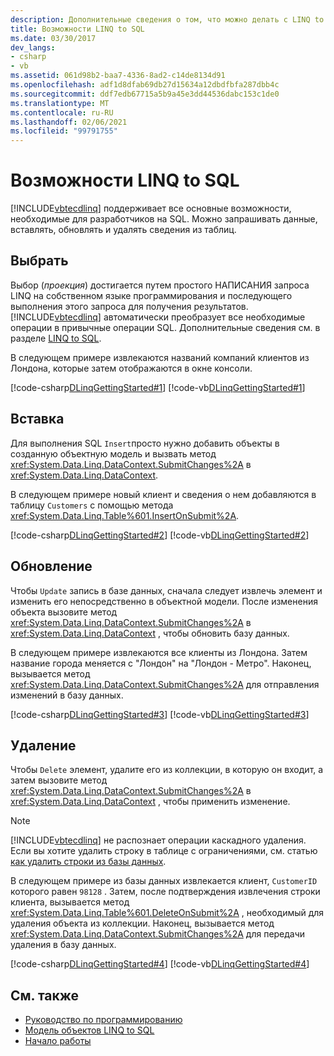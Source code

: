 ```yaml
---
description: Дополнительные сведения о том, что можно делать с LINQ to SQL
title: Возможности LINQ to SQL
ms.date: 03/30/2017
dev_langs:
- csharp
- vb
ms.assetid: 061d98b2-baa7-4336-8ad2-c14de8134d91
ms.openlocfilehash: adf1d8dfab69db27d15634a12dbdfbfa287dbb4c
ms.sourcegitcommit: ddf7edb67715a5b9a45e3dd44536dabc153c1de0
ms.translationtype: MT
ms.contentlocale: ru-RU
ms.lasthandoff: 02/06/2021
ms.locfileid: "99791755"
---
```

# <a name="what-you-can-do-with-linq-to-sql"></a>Возможности LINQ to SQL

[!INCLUDE[vbtecdlinq](../../../../../../includes/vbtecdlinq-md.md)] поддерживает все основные возможности, необходимые для разработчиков на SQL. Можно запрашивать данные, вставлять, обновлять и удалять сведения из таблиц.  
  
## <a name="selecting"></a>Выбрать  

 Выбор (*проекция*) достигается путем простого НАПИСАНИЯ запроса LINQ на собственном языке программирования и последующего выполнения этого запроса для получения результатов. [!INCLUDE[vbtecdlinq](../../../../../../includes/vbtecdlinq-md.md)] автоматически преобразует все необходимые операции в привычные операции SQL. Дополнительные сведения см. в разделе [LINQ to SQL](index.md).  
  
 В следующем примере извлекаются названий компаний клиентов из Лондона, которые затем отображаются в окне консоли.  
  
 [!code-csharp[DLinqGettingStarted#1](../../../../../../samples/snippets/csharp/VS_Snippets_Data/DLinqGettingStarted/cs/Program.cs#1)]
 [!code-vb[DLinqGettingStarted#1](../../../../../../samples/snippets/visualbasic/VS_Snippets_Data/DLinqGettingStarted/vb/Module1.vb#1)]  
  
## <a name="inserting"></a>Вставка  

 Для выполнения SQL `Insert`просто нужно добавить объекты в созданную объектную модель и вызвать метод <xref:System.Data.Linq.DataContext.SubmitChanges%2A> в <xref:System.Data.Linq.DataContext>.  
  
 В следующем примере новый клиент и сведения о нем добавляются в таблицу `Customers` с помощью метода <xref:System.Data.Linq.Table%601.InsertOnSubmit%2A>.  
  
 [!code-csharp[DLinqGettingStarted#2](../../../../../../samples/snippets/csharp/VS_Snippets_Data/DLinqGettingStarted/cs/Program.cs#2)]
 [!code-vb[DLinqGettingStarted#2](../../../../../../samples/snippets/visualbasic/VS_Snippets_Data/DLinqGettingStarted/vb/Module1.vb#2)]  
  
## <a name="updating"></a>Обновление  

 Чтобы `Update` запись в базе данных, сначала следует извлечь элемент и изменить его непосредственно в объектной модели. После изменения объекта вызовите метод <xref:System.Data.Linq.DataContext.SubmitChanges%2A> в <xref:System.Data.Linq.DataContext> , чтобы обновить базу данных.  
  
 В следующем примере извлекаются все клиенты из Лондона. Затем название города меняется с "Лондон" на "Лондон - Метро". Наконец, вызывается метод <xref:System.Data.Linq.DataContext.SubmitChanges%2A> для отправления изменений в базу данных.  
  
 [!code-csharp[DLinqGettingStarted#3](../../../../../../samples/snippets/csharp/VS_Snippets_Data/DLinqGettingStarted/cs/Program.cs#3)]
 [!code-vb[DLinqGettingStarted#3](../../../../../../samples/snippets/visualbasic/VS_Snippets_Data/DLinqGettingStarted/vb/Module1.vb#3)]  
  
## <a name="deleting"></a>Удаление  

 Чтобы `Delete` элемент, удалите его из коллекции, в которую он входит, а затем вызовите метод <xref:System.Data.Linq.DataContext.SubmitChanges%2A> в <xref:System.Data.Linq.DataContext> , чтобы применить изменение.  
  
> [!NOTE]
> [!INCLUDE[vbtecdlinq](../../../../../../includes/vbtecdlinq-md.md)] не распознает операции каскадного удаления. Если вы хотите удалить строку в таблице с ограничениями, см. статью [как удалить строки из базы данных](how-to-delete-rows-from-the-database.md).  
  
 В следующем примере из базы данных извлекается клиент, `CustomerID` которого равен `98128` . Затем, после подтверждения извлечения строки клиента, вызывается метод <xref:System.Data.Linq.Table%601.DeleteOnSubmit%2A> , необходимый для удаления объекта из коллекции. Наконец, вызывается метод <xref:System.Data.Linq.DataContext.SubmitChanges%2A> для передачи удаления в базу данных.  
  
 [!code-csharp[DLinqGettingStarted#4](../../../../../../samples/snippets/csharp/VS_Snippets_Data/DLinqGettingStarted/cs/Program.cs#4)]
 [!code-vb[DLinqGettingStarted#4](../../../../../../samples/snippets/visualbasic/VS_Snippets_Data/DLinqGettingStarted/vb/Module1.vb#4)]  
  
## <a name="see-also"></a>См. также

- [Руководство по программированию](programming-guide.md)
- [Модель объектов LINQ to SQL](the-linq-to-sql-object-model.md)
- [Начало работы](getting-started.md)
